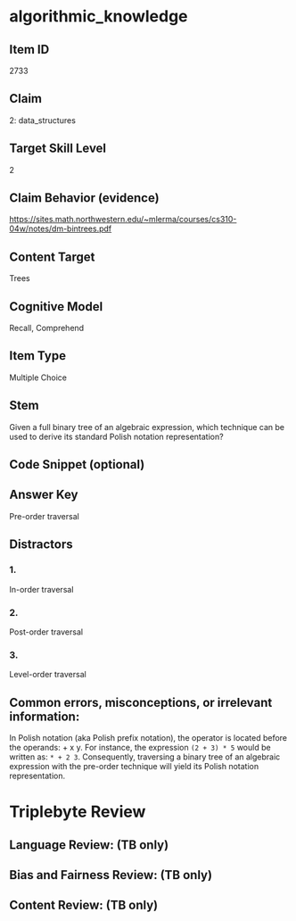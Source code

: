 # algorithmic_knowledge

## Item ID
2733

## Claim
2: data_structures

## Target Skill Level
2

## Claim Behavior (evidence)
https://sites.math.northwestern.edu/~mlerma/courses/cs310-04w/notes/dm-bintrees.pdf

## Content Target
Trees

## Cognitive Model
Recall, Comprehend

## Item Type
Multiple Choice

## Stem
Given a full binary tree of an algebraic expression, which technique can be used to derive its standard Polish notation representation?

## Code Snippet (optional)

## Answer Key
Pre-order traversal

## Distractors
### 1.
In-order traversal

### 2.
Post-order traversal

### 3.
Level-order traversal

## Common errors, misconceptions, or irrelevant information:
In Polish notation (aka Polish prefix notation), the operator is located before the operands: + x y. For instance, the expression `(2 + 3) * 5` would be written as: `* + 2 3`. Consequently, traversing a binary tree of an algebraic expression with the pre-order technique will yield its Polish notation representation.

# Triplebyte Review

## Language Review: (TB only)

## Bias and Fairness Review: (TB only)

## Content Review: (TB only)
